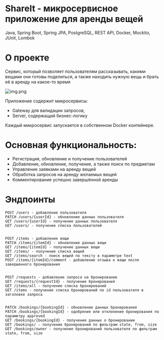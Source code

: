 # ShareIt - микросервисное приложение для аренды вещей

Java, Spring Boot, Spring JPA, PostgreSQL, REST API, Docker, Mockito, JUnit, Lombok

# О проекте

Сервис, который позволяет пользователям рассказывать, какими вещами они готовы поделиться, а также находить нужную вещь и брать её в аренду на какое-то время

![img.png](img.png)

Приложение содержит микросервисы:

   - Gateway для валидации запросов,
   - Server, содержащий бизнес-логику

Каждый микросервис запускается в собственном Docker контейнере.
# Основная функциональность:

   - Регистрация, обновление и получение пользователей
   - Добавление, обновление, получение, а также поиск по предметам
   - Управление заявками на аренду вещей
   - Обработка запросов на аренду желаемых вещей
   - Комментирование успешно завершённой аренды

# Эндпоинты

    POST /users - добавление пользователя
    PATCH /users/{userId} - обновление данных пользователя
    GET /users/{userId} - получение данных пользователя
    GET /users/ - получение списка пользователей


    POST /items - добавление вещи
    PATCH /items/{itemId} - обновление данных вещи
    GET /items/{itemId} - получение данных вещи
    GET /items/ - получение списка вещей
    GET /items/search - поиск вещей по тексту в параметре text
    POST /items/{itemId}/comment - добавление отзыва к вещи после завершенного бронирования


    POST /requests - добавление запроса на бронирование
    GET /requests/{requestId} - получение бронирования
    GET /items/all - получение списка бронирований
    GET /items - получение списка бронирований по id пользователя в заголовке запроса


    PATCH /bookings/{bookingId} - обновление данных бронирования
    PATCH /bookings/{bookingId} - одобрение или отклонение бронирования по параметру approved
    GET /bookings/{bookingId} - получение данных о бронировании
    GET /bookings/ - получение бронирований по фильтрам state, from, size
    GET /bookings/owner - получение бронирований пользователя по фильтрам state, from, size

